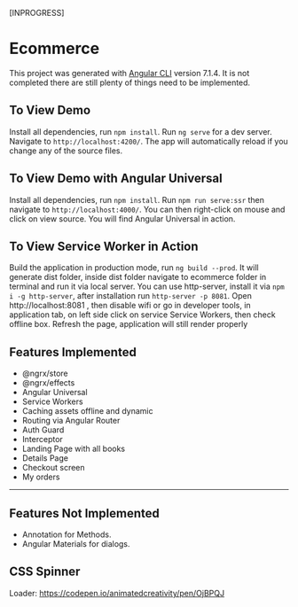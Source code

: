 [INPROGRESS]
# Ecommerce

This project was generated with [Angular CLI](https://github.com/angular/angular-cli) version 7.1.4. It is not completed there are still plenty of things need to be implemented.

## To View Demo
Install all dependencies, run `npm install`.
Run `ng serve` for a dev server. Navigate to `http://localhost:4200/`. The app will automatically reload if you change any of the source files.

## To View Demo with Angular Universal
Install all dependencies, run `npm install`. Run `npm run serve:ssr` then navigate to `http://localhost:4000/`. You can then right-click on mouse and click on view source. You will find Angular Universal in action.

## To View Service Worker in Action
Build the application in production mode, run `ng build --prod`. It will generate dist folder, inside dist folder navigate to ecommerce folder in terminal and run it via local server. You can use http-server, install it via `npm i -g http-server`, after installation run `http-server -p 8081`. Open http://localhost:8081 , then disable wifi or go in developer tools, in application tab, on left side click on service Service Workers, then check offline box. Refresh the page, application will still render properly

## Features Implemented

- @ngrx/store
- @ngrx/effects
- Angular Universal
- Service Workers
- Caching assets offline and dynamic
- Routing via Angular Router
- Auth Guard
- Interceptor
- Landing Page with all books
- Details Page
- Checkout screen
- My orders
---

## Features Not Implemented

- Annotation for Methods.
- Angular Materials for dialogs.

## CSS Spinner
Loader: https://codepen.io/animatedcreativity/pen/OjBPQJ